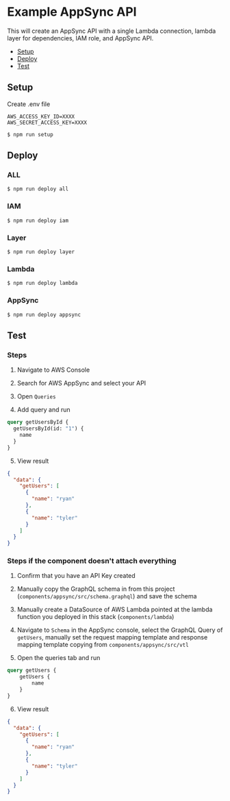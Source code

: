 # Example AppSync API

This will create an AppSync API with a single Lambda connection, lambda layer for dependencies, IAM role, and AppSync API.

* [Setup](#setup)
* [Deploy](#deploy)
* [Test](#test)

## Setup

Create .env file

```console
AWS_ACCESS_KEY_ID=XXXX
AWS_SECRET_ACCESS_KEY=XXXX
```

```console
$ npm run setup
```

## Deploy

### ALL

```console
$ npm run deploy all
```

### IAM

```console
$ npm run deploy iam
```

### Layer

```console
$ npm run deploy layer
```

### Lambda

```console
$ npm run deploy lambda
```

### AppSync

```console
$ npm run deploy appsync
```

## Test

### Steps

1. Navigate to AWS Console

2. Search for AWS AppSync and select your API

3. Open `Queries`

4. Add query and run

```graphql
query getUsersById {
  getUsersById(id: "1") {
    name
  }
}
```

5. View result

```json
{
  "data": {
    "getUsers": [
      {
        "name": "ryan"
      },
      {
        "name": "tyler"
      }
    ]
  }
}
```

### Steps if the component doesn't attach everything

1. Confirm that you have an API Key created

2. Manually copy the GraphQL schema in from this project (`components/appsync/src/schema.graphql`) and save the schema

3. Manually create a DataSource of AWS Lambda pointed at the lambda function you deployed in this stack (`components/lambda`)

4. Navigate to `Schema` in the AppSync console, select the GraphQL Query of `getUsers`, manually set the request mapping template and response mapping template copying from `components/appsync/src/vtl`

5. Open the queries tab and run

```graphql
query getUsers {
    getUsers {
        name
    }
}
```

6. View result

```json
{
  "data": {
    "getUsers": [
      {
        "name": "ryan"
      },
      {
        "name": "tyler"
      }
    ]
  }
}
```
